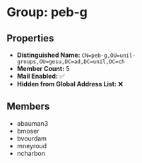# Group: peb-g

## Properties

- **Distinguished Name:** `CN=peb-g,OU=unil-groups,OU=gesu,DC=ad,DC=unil,DC=ch`
- **Member Count:** 5
- **Mail Enabled:** ✅
- **Hidden from Global Address List:** ❌

## Members

- abauman3
- bmoser
- bvourdam
- mneyroud
- ncharbon
